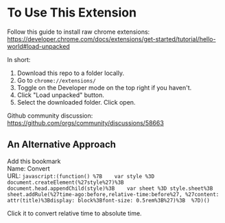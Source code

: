 # To Use This Extension

Follow this guide to install raw chrome extensions:
https://developer.chrome.com/docs/extensions/get-started/tutorial/hello-world#load-unpacked

In short:
1. Download this repo to a folder locally.
2. Go to `chrome://extensions/`
3. Toggle on the Developer mode on the top right if you haven't.
4. Click "Load unpacked" button.
5. Select the downloaded folder. Click open.

Github community discussion: https://github.com/orgs/community/discussions/58663


## An Alternative Approach

Add this bookmark\
Name: Convert\
URL: `javascript:(function() %7B    var style %3D document.createElement(%27style%27)%3B    document.head.appendChild(style)%3B    var sheet %3D style.sheet%3B    sheet.addRule(%27time-ago:before,relative-time:before%27, %27content: attr(title)%3Bdisplay: block%3Bfont-size: 0.5rem%3B%27)%3B  %7D)()`

Click it to convert relative time to absolute time.